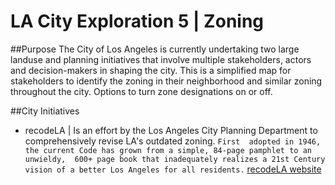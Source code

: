 # LA City Exploration 5 | Zoning
##Purpose
The City of Los Angeles is currently undertaking two large landuse and planning initiatives that involve multiple stakeholders, actors
and decision-makers in shaping the city. This is a simplified map for stakeholders to identify the zoning in their neighborhood and similar zoning throughout the city. Options to turn zone designations on or off.

##City Initiatives
* recodeLA | Is an effort by the Los Angeles City Planning Department to comprehensively revise LA's outdated zoning. `First 
adopted in 1946, the current Code has grown from a simple, 84-page pamphlet to an unwieldy, 
600+ page book that inadequately realizes a 21st Century vision of a better Los Angeles for all residents.` [recodeLA website](http://recode.la/about)
